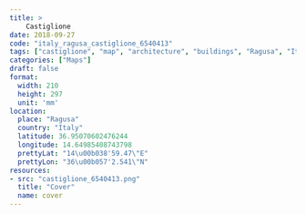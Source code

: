 ```yaml
---
title: > 
    Castiglione
date: 2018-09-27
code: "italy_ragusa_castiglione_6540413"
tags: ["castiglione", "map", "architecture", "buildings", "Ragusa", "Italy"]
categories: ["Maps"]
draft: false
format:
  width: 210
  height: 297
  unit: 'mm'
location:
  place: "Ragusa"
  country: "Italy"
  latitude: 36.95070602476244
  longitude: 14.64985408743798
  prettyLat: "14\u00b038'59.47\"E"
  prettyLon: "36\u00b057'2.541\"N"
resources:
- src: "castiglione_6540413.png"
  title: "Cover"
  name: cover
---
```

